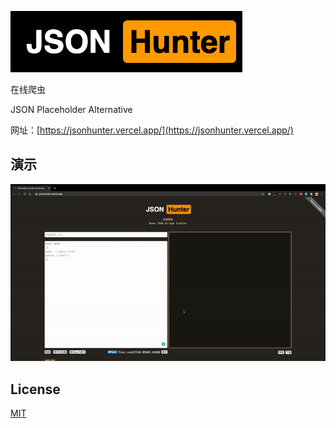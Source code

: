 ![JSONHunter](public/assets/logo1.png)

在线爬虫

JSON Placeholder Alternative

网址：[https://jsonhunter.vercel.app/](https://jsonhunter.vercel.app/)

## 演示

![演示](public/assets/demo.gif)

## License

[MIT](/LICENSE)
